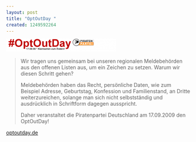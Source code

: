 ```yaml
--- 
layout: post
title: "OptOutDay "
created: 1249592264
---
```

<img src="/images/media_httpwwwoptoutdaydewpcontentthemesrevolution20imageslogopng_qghhckjywdouabr-scaled1000.png" />

> Wir tragen uns gemeinsam bei unseren regionalen Meldebehörden aus den offenen Listen aus, um ein Zeichen zu setzen. Warum wir diesen Schritt gehen?
>
> Meldebehörden haben das Recht, persönliche Daten, wie zum Beispiel Adresse, Geburtstag, Konfession und Familienstand, an Dritte weiterzureichen, solange man sich nicht selbstständig und ausdrücklich in Schriftform dagegen ausspricht.
>
> Daher veranstaltet die Piratenpartei Deutschland am 17.09.2009 den OptOutDay!

 <a href="http://www.optoutday.de/">optoutday.de</a>

